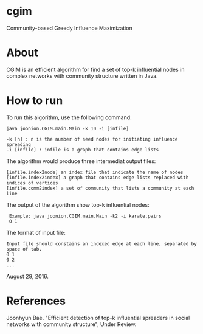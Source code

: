 # cgim
Community-based Greedy Influence Maximization

# About

CGIM is an efficient algorithm for find a set of top-k influential nodes
in complex networks with community structure written in Java. 

# How to run

To run this algorithm, use the following command: 

    java joonion.CGIM.main.Main -k 10 -i [infile]

    -k [n] : n is the number of seed nodes for initiating influence spreading
    -i [infile] : infile is a graph that contains edge lists

The algorithm would produce three intermediat output files:
    
    [infile.index2node] an index file that indicate the name of nodes
    [infile.index2index] a graph that contains edge lists replaced with indices of vertices
    [infile.comm2index] a set of community that lists a community at each line

The output of the algorithm show top-k influential nodes:

     Example: java joonion.CGIM.main.Main -k2 -i karate.pairs
     0 1
     
The format of input file:

    Input file should constains an indexed edge at each line, separated by space of tab.
    0 1
    0 2
    ...
    
August 29,  2016. 

# References 

Joonhyun Bae. "Efficient detection of top-k influential spreaders in social networks 
with community structure", Under Review.

